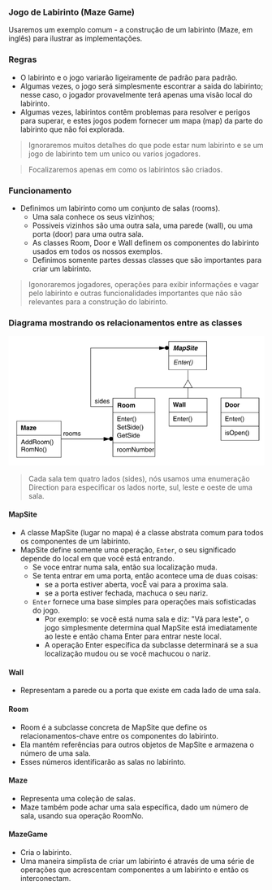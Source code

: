 ### Jogo de Labirinto (Maze Game)

Usaremos um exemplo comum - a construção de um labirinto (Maze, em inglês) para ilustrar as implementações.

### Regras

-  O labirinto e o jogo variarão ligeiramente de padrão para padrão.
-  Algumas vezes, o jogo será simplesmente escontrar a saida do labirinto; nesse caso, o jogador provavelmente terá apenas uma visão local do labirinto.
-  Algumas vezes, labirintos contêm problemas para resolver e perigos para superar, e estes jogos podem fornecer um mapa (map) da parte do labirinto que não foi explorada.

> Ignoraremos muitos detalhes do que pode estar num labirinto e se um jogo de labirinto tem um unico ou varios jogadores.

> Focalizaremos apenas em como os labirintos são criados.

### Funcionamento

-  Definimos um labirinto como um conjunto de salas (rooms).
   -  Uma sala conhece os seus vizinhos;
   -  Possiveis vizinhos são uma outra sala, uma parede (wall), ou uma porta (door) para uma outra sala.
   -  As classes Room, Door e Wall definem os componentes do labirinto usados em todos os nossos exemplos.
   -  Definimos somente partes dessas classes que são importantes para criar um labirinto.

> Igonoraremos jogadores, operações para exibir informações e vagar pelo labirinto e outras funcionalidades importantes que não são relevantes para a construção do labirinto.

### Diagrama mostrando os relacionamentos entre as classes

![maze game](/readme/maze-game/maze-game.png)

> Cada sala tem quatro lados (sides), nós usamos uma enumeração Direction para especificar os lados norte, sul, leste e oeste de uma sala.

#### MapSite

-  A classe MapSite (lugar no mapa) é a classe abstrata comum para todos os componentes de um labirinto.
-  MapSite define somente uma operação, `Enter`, o seu significado depende do local em que você está entrando.
   -  Se voce entrar numa sala, então sua localização muda.
   -  Se tenta entrar em uma porta, então acontece uma de duas coisas:
      -  se a porta estiver aberta, vocÊ vai para a proxima sala.
      -  se a porta estiver fechada, machuca o seu nariz.
   -  `Enter` fornece uma base simples para operações mais sofisticadas do jogo.
      -  Por exemplo: se você está numa sala e diz: "Vá para leste", o jogo simplesmente determina qual MapSite está imediatamente ao leste e então chama Enter para entrar neste local.
      -  A operação Enter específica da subclasse determinará se a sua localização mudou ou se você machucou o nariz.

#### Wall

-  Representam a parede ou a porta que existe em cada lado de uma sala.

#### Room

-  Room é a subclasse concreta de MapSite que define os relacionamentos-chave entre os componentes do labirinto.
-  Ela mantém referências para outros objetos de MapSite e armazena o número de uma sala.
-  Esses números identificarão as salas no labirinto.

#### Maze

-  Representa uma coleção de salas.
-  Maze também pode achar uma sala específica, dado um número de sala, usando sua operação RoomNo.

#### MazeGame

-  Cria o labirinto.
-  Uma maneira simplista de criar um labirinto é através de uma série de operações que acrescentam componentes a um labirinto e então os interconectam.
